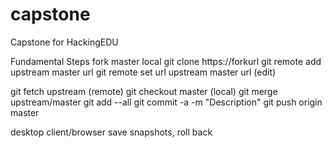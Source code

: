 # capstone
Capstone for HackingEDU

Fundamental Steps
fork master
local git clone https://forkurl
git remote add upstream master url
git remote set url upstream master url (edit)

git fetch upstream (remote)
git checkout master (local)
git merge upstream/master
git add --all
git commit -a -m "Description"
git push origin master

desktop client/browser save snapshots, roll back